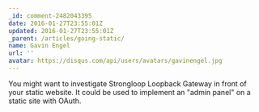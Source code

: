 ```yaml
---
_id: comment-2482043395
date: 2016-01-27T23:55:01Z
updated: 2016-01-27T23:55:01Z
_parent: /articles/going-static/
name: Gavin Engel
url: ''
avatar: https://disqus.com/api/users/avatars/gavinengel.jpg
---
```


You might want to investigate Strongloop Loopback Gateway in front of
your static website. It could be used to implement an "admin panel" on a static
site with OAuth.
